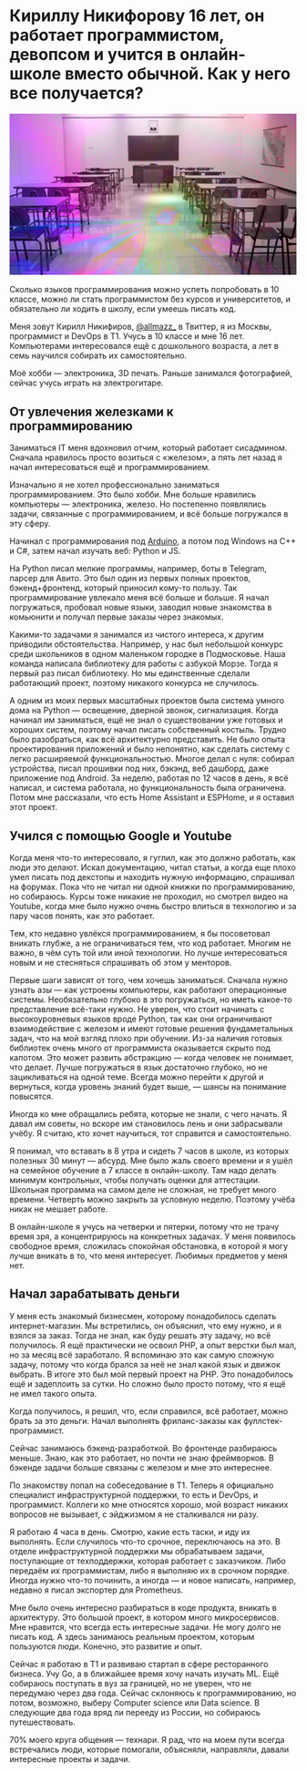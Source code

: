# Кириллу Никифорову 16 лет, он работает программистом, девопсом и учится в онлайн-школе вместо обычной. Как у него все получается?

![img](preview.jpg)

Сколько языков программирования можно успеть попробовать в 10 классе, можно ли стать программистом без курсов и университетов, и обязательно ли ходить в школу, если умеешь писать код.

Меня зовут Кирилл Никифиров, [@allmazz_](https://twitter.com/allmazz_) в Твиттер, я из Москвы, программист и DevOps в T1. Учусь в 10 классе и мне 16 лет. Компьютерами интересовался ещё с дошкольного возраста, а лет в семь научился собирать их самостоятельно.

Моё хобби — электроника, 3D печать. Раньше занимался фотографией, сейчас учусь играть на электрогитаре.

## От увлечения железками к программированию

Заниматься IT меня вдохновил отчим, который работает сисадмином. Сначала нравилось просто возиться с «железом», а пять лет назад я начал интересоваться ещё и программированием.

Изначально я не хотел профессионально заниматься программированием. Это было хобби. Мне больше нравились компьютеры — электроника, железо. Но постепенно появлялись задачи, связанные с программированием, и всё больше погружался в эту сферу.

Начинал с программирования под [Arduino](https://www.arduino.cc/), а потом под Windows на C++ и C#, затем начал изучать веб: Python и JS.

На Python писал мелкие программы, например, боты в Telegram, парсер для Авито. Это был один из первых полных проектов, бэкенд+фронтенд, который приносил кому-то пользу. Так программирование увлекало меня всё больше и больше. Я начал погружаться, пробовал новые языки, заводил новые знакомства в комьюнити и получал первые заказы через знакомых.

Какими-то задачами я занимался из чистого интереса, к другим приводили обстоятельства. Например, у нас был небольшой конкурс среди школьников в одном маленьком городке в Подмосковье. Наша команда написала библиотеку для работы с азбукой Морзе. Тогда я первый раз писал библиотеку. Но мы единственные сделали работающий проект, поэтому никакого конкурса не случилось.

А одним из моих первых масштабных проектов была система умного дома на Python — освещение, дверной звонок, сигнализация. Когда начинал им заниматься, ещё не знал о существовании уже готовых и хороших систем, поэтому начал писать собственный костыль. Трудно было разобраться, как всё архитектурно представить. Не было опыта проектирования приложений и было непонятно, как сделать систему с легко расширяемой функциональностью. Многое делал с нуля: собирал устройства, писал прошивки под них, бэкэнд, веб дашборд, даже приложение под Android. За неделю, работая по 12 часов в день, я всё написал, и система работала, но функциональность была ограничена. Потом мне рассказали, что есть Home Assistant и ESPHome, и я оставил этот проект.

## Учился с помощью Google и Youtube

Когда меня что-то интересовало, я гуглил, как это должно работать, как люди это делают. Искал документацию, читал статьи, а когда еще плохо умел писать под декстопы и находить нужную информацию, спрашивал на форумах. Пока что не читал ни одной книжки по программированию, но собираюсь. Курсы тоже никакие не проходил, но смотрел видео на Youtube, когда мне было нужно очень быстро влиться в технологию и за пару часов понять, как это работает.

Тем, кто недавно увлёкся программированием, я бы посоветовал вникать глубже, а не ограничиваться тем, что код работает. Многим не важно, в чём суть той или иной технологии. Но лучше интересоваться новым и не стесняться спрашивать об этом у менторов.

Первые шаги зависят от того, чем хочешь заниматься. Сначала нужно узнать азы — как устроены компьютеры, как работают операционные системы. Необязательно глубоко в это погружаться, но иметь какое-то представление всё-таки нужно. Не уверен, что стоит начинать с высокоуровневых языков вроде Python, так как они ограничивают взаимодействие с железом и имеют готовые решения фундаметальных задач, что на мой взгляд плохо при обучении. Из-за наличия готовых библиотек очень много от программиста оказывается скрыто под капотом. Это может развить абстракцию — когда человек не понимает, что делает. Лучше погружаться в язык достаточно глубоко, но не зацикливаться на одной теме. Всегда можно перейти к другой и вернуться, когда уровень знаний будет выше, — шансы на понимание повысятся.

Иногда ко мне обращались ребята, которые не знали, с чего начать. Я давал им советы, но вскоре им становилось лень и они забрасывали учёбу. Я считаю, кто хочет научиться, тот справится и самостоятельно.

Я понимал, что вставать в 8 утра и сидеть 7 часов в школе, из которых полезных 30 минут — абсурд. Мне было жаль своего времени и я ушёл на семейное обучение в 7 классе в онлайн-школу. Там надо делать минимум контрольных, чтобы получать оценки для аттестации. Школьная программа на самом деле не сложная, не требует много времени. Четверть можно закрыть за условную неделю. Поэтому учёба никак не мешает работе.

В онлайн-школе я учусь на четверки и пятерки, потому что не трачу время зря, а концентрируюсь на конкретных задачах. У меня появилось свободное время, сложилась спокойная обстановка, в которой я могу лучше вникать в то, что меня интересует. Любимых предметов у меня нет. 

## Начал зарабатывать деньги

У меня есть знакомый бизнесмен, которому понадобилось сделать интернет-магазин. Мы встретились, он объяснил, что ему нужно, и я взялся за заказ. Тогда не знал, как буду решать эту задачу, но всё получилось. Я ещё практически не освоил PHP, а опыт верстки был мал, но за месяц всё заработало. Я вспоминаю это как самую сложную задачу, потому что когда брался за неё не знал какой язык и движок выбрать. В итоге это был мой первый проект на PHP. Это понадобилось ещё и задеплоить за сутки. Но сложно было просто потому, что я ещё не имел такого опыта.

Когда получилось, я решил, что, если справился, всё работает, можно брать за это деньги. Начал выполнять фриланс-заказы как фуллстек-программист.

Сейчас занимаюсь бэкенд-разработкой. Во фронтенде разбираюсь меньше. Знаю, как это работает, но почти не знаю фреймворков. В бэкенде задачи больше связаны с железом и мне это интереснее.

По знакомству попал на собеседование в Т1. Теперь я официально специалист инфраструктурной поддержки, то есть и DevOps, и программист. Коллеги ко мне относятся хорошо, мой возраст никаких вопросов не вызывает, с эйджизмом я не сталкивался ни разу.

Я работаю 4 часа в день. Смотрю, какие есть таски, и иду их выполнять. Если случилось что-то срочное, переключаюсь на это. В отделе инфраструктурной поддержки мы обрабатываем задачи, поступающие от техподдержки, которая работает с заказчиком. Либо передаём их программистам, либо я выполняю их в срочном порядке. Иногда нужно что-то починить, а иногда — и новое написать, например, недавно я писал экспортер для Prometheus.

Мне было очень интересно разбираться в коде продукта, вникать в архитектуру. Это большой проект, в котором много микросервисов. 
Мне нравится, что всегда есть интересные задачи. Не могу долго не писать код. А здесь занимаюсь реальным проектом, которым пользуются люди. Конечно, это развитие и опыт.

Сейчас я работаю в T1 и развиваю стартап в сфере ресторанного бизнеса. Учу Go, а в ближайшее время хочу начать изучать ML. Ещё собираюсь поступать в вуз за границей, но не уверен, что не передумаю через два года. Сейчас склоняюсь к программированию, но потом, возможно, выберу Computer science или Data science. В следующие два года вряд ли перееду из России, но собираюсь путешествовать.

70% моего круга общения — технари. Я рад, что на моем пути всегда встречались люди, которые помогали, объясняли, направляли, давали интересные проекты и задачи. 
